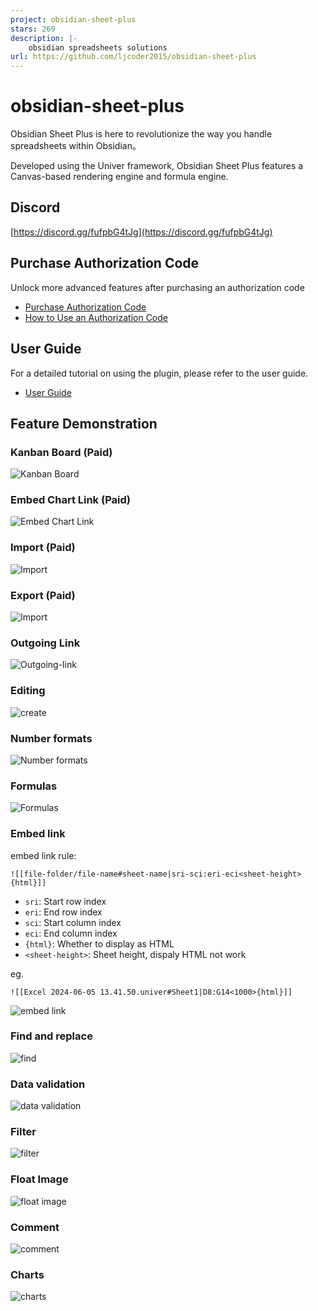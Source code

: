 ```yaml
---
project: obsidian-sheet-plus
stars: 269
description: |-
    obsidian spreadsheets solutions
url: https://github.com/ljcoder2015/obsidian-sheet-plus
---
```


# obsidian-sheet-plus
Obsidian Sheet Plus  is here to revolutionize the way you handle spreadsheets within Obsidian。

Developed using the Univer framework, Obsidian Sheet Plus features a Canvas-based rendering engine and formula engine.

## Discord

[https://discord.gg/fufpbG4tJg](https://discord.gg/fufpbG4tJg)

## Purchase Authorization Code
Unlock more advanced features after purchasing an authorization code
- [Purchase Authorization Code](https://ko-fi.com/s/353d33a2dd)
- [How to Use an Authorization Code](https://ko-fi.com/post/How-to-Use-an-Authorization-Code-S6S318IUM7)

## User Guide
For a detailed tutorial on using the plugin, please refer to the user guide.

- [User Guide](https://github.com/ljcoder2015/obsidian-sheet-plus/wiki/User-Guide)

## Feature Demonstration
### Kanban Board (Paid)
![Kanban Board](/images/kanban-create-handle.gif)
### Embed Chart Link (Paid)
![Embed Chart Link](/images/embed-link-chart.gif)
### Import (Paid)
![Import](/images/import.gif)
### Export (Paid)
![Import](/images/export.gif)

### Outgoing Link
![Outgoing-link](/images//outgoing-link.gif)

### Editing
![create](/images/create.gif)

### Number formats
![Number formats](/images/Number-formats.gif)

###  Formulas
![Formulas](/images/Formulas.gif)

### Embed link
embed link rule:
```
![[file-folder/file-name#sheet-name|sri-sci:eri-eci<sheet-height>{html}]]
```

- `sri`: Start row index
- `eri`: End row index
- `sci`: Start column index
- `eci`: End column index
- `{html}`: Whether to display as HTML
- `<sheet-height>`: Sheet height, dispaly HTML not work

eg.
```
![[Excel 2024-06-05 13.41.50.univer#Sheet1|D8:G14<1000>{html}]]
```

![embed link](/images/embed-link.gif)

### Find and replace
![find](/images/find.gif)

### Data validation
![data validation](/images/data-validation.gif)

### Filter
![filter](/images/filter.gif)

### Float Image
![float image](/images/image.gif)

### Comment
![comment](/images/remark.gif)

### Charts
![charts](/images/charts.gif)

